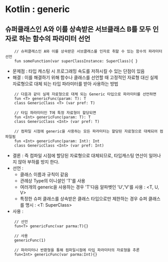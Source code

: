 # Kotlin : generic

## 슈퍼클래스인 A와 이를 상속받은 서브클래스 B를 모두 인자로 하는 함수의 파라미터 선언
```
    // 슈퍼클래스인 A와 이를 상속받은 서브클래스를 인자로 취할 수 있는 함수의 파라미터 선언
    fun someFunction(var superClassInstance: SuperClass){ }
```
 - 문제점 : 타입 캐스팅 시 프로그래밍 속도를 저하시킬 수 있는 단점이 있음
 - 해결 : 이를 해결하기 위해 함수나 클래스를 선언할 때 고정적인 자료형 대신 실제 자료형으로 대체 되는 타입 파라미터를 받아 사용하는 방법
```
    // 다음과 같이 실제 자료형으로 대체 되는 Generic 타입으로 파라미터를 선언하면
    fun <T> genericFunc(param: T): T
    class GenericClass <T> (var pref: T)
    
    // 타입 파라미터인 T에 특정 자료형이 할당되면
    fun <Int> genericFunc(param: T): T
    class GenericClass <Int> (var pref: T)
    
    // 컴파일 시점에 generic을 사용하는 모든 파라미터는 할당된 자료형으로 대체되어 컴파일됨
    fun <Int> genericFunc(param: Int): Int
    class GenericClass <Int> (var pref: Int)  
```
 - 결론 : 즉 컴파일 시점에 할당된 자료형으로 대체되므로, 타입캐스팅 연산이 일어나지 않아 부하를 방지 한다.
 - 선언 : 
    - 클래스 이름과 규칙이 같음 
    - 관례상 Type의 이니셜인 'T'를 사용
    - 여러개의 generic을 사용하는 경우 'T'다음 알파벳인 'U','V'를 사용 : <T, U, V>
    - 특정한 슈퍼 클래스를 상속받은 클래스 타입으로만 제한하는 경우 슈퍼 클래스를 명시 : <T: SuperClass>
 - 사용 : 
```
    // 선언
    fun<T> genericFunc(var parma:T){}
    
    // 사용
    genericFunc(1)
    
    // 파라미터나 반환형을 통해 컴파일시점에 타입 파라미터의 자료형을 추론
    fun<Int> genericFunc(var parma:Int){}
```
    
